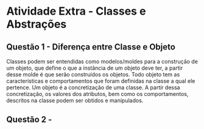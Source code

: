 # Atividade Extra - Classes e Abstrações

## Questão 1 - Diferença entre Classe e Objeto
Classes podem ser entendidas como modelos/moldes para a construção de um objeto, que define o que a instância de um objeto deve ter, a partir desse molde é que serão construídos os objetos. Todo objeto tem as características e comportamentos que foram definidas na classe a qual ele pertence.
Um objeto é a concretização de uma classe. A partir dessa concretização, os valores dos atributos, bem como os comportamentos, descritos na classe podem ser obtidos e manipulados.

## Questão 2 - 